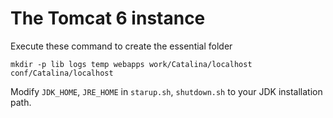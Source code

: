 # The Tomcat 6 instance

Execute these command to create the essential folder

```
mkdir -p lib logs temp webapps work/Catalina/localhost conf/Catalina/localhost
```

Modify `JDK_HOME`, `JRE_HOME` in `starup.sh`, `shutdown.sh` to your JDK installation path.
